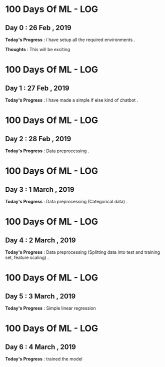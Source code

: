 # 100 Days Of ML - LOG
## Day 0 : 26 Feb , 2019
**Today's Progress** : I have setup all the required environments .

**Thoughts** : This will be exciting

# 100 Days Of ML - LOG
## Day 1 : 27 Feb , 2019
**Today's Progress** : I have made a simple if else kind of chatbot .

# 100 Days Of ML - LOG
## Day 2 : 28 Feb , 2019
**Today's Progress** : Data preprocessing .

# 100 Days Of ML - LOG
## Day 3 : 1 March , 2019
**Today's Progress** : Data preprocessing (Categorical data) .


# 100 Days Of ML - LOG
## Day 4 : 2 March , 2019
**Today's Progress** : Data preprocessing (Splitting data into test and training set, feature scaling) .

# 100 Days Of ML - LOG
## Day 5 : 3 March , 2019
**Today's Progress** : Simple linear regression

# 100 Days Of ML - LOG
## Day 6 : 4 March , 2019
**Today's Progress** : trained the model



